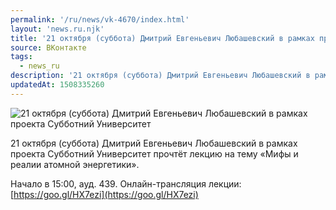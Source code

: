 ```yaml
---
permalink: '/ru/news/vk-4670/index.html'
layout: 'news.ru.njk'
title: '21 октября (суббота) Дмитрий Евгеньевич Любашевский в рамках проекта Субботний Университет прочтёт лекцию'
source: ВКонтакте
tags:
  - news_ru
description: '21 октября (суббота) Дмитрий Евгеньевич Любашевский в рамках проекта Субботний Университет прочтёт лекцию'
updatedAt: 1508335260
---
```

![21 октября (суббота) Дмитрий Евгеньевич Любашевский в рамках проекта Субботний Университет](https://sun9-9.userapi.com/impf/c840433/v840433410/17394/RI-D6JJ68A4.jpg?size=1280x772&quality=96&sign=9c7211e5ea61a46956f518cbe44875f4&c_uniq_tag=R2uBhRySnCOf-DvORzhgURro0z1xyph9C5vLCEIR17c&type=album)

21 октября (суббота) Дмитрий Евгеньевич Любашевский в рамках проекта Субботний Университет прочтёт лекцию на тему «Мифы и реалии атомной энергетики».

Начало в 15:00, ауд. 439.
Онлайн-трансляция лекции: [https://goo.gl/HX7ezi](https://goo.gl/HX7ezi)
